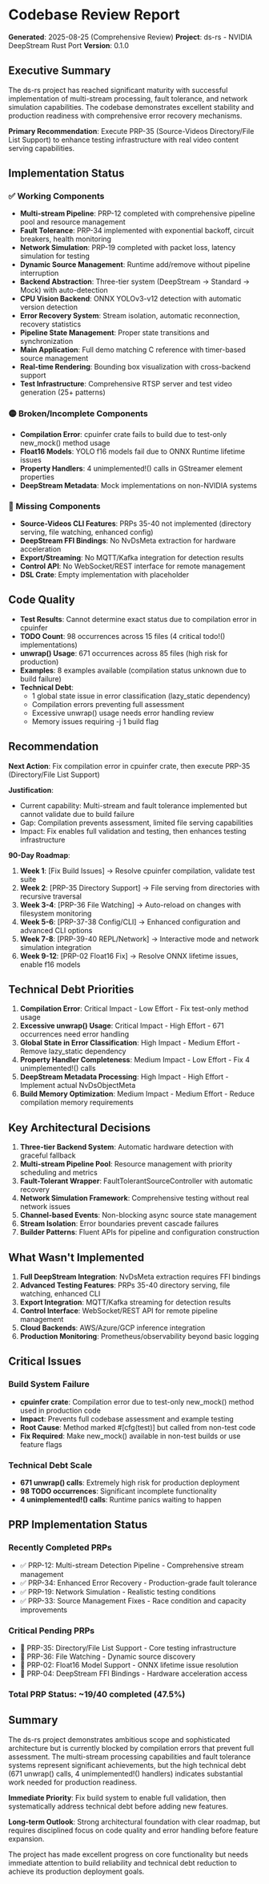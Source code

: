 # Codebase Review Report

**Generated**: 2025-08-25 (Comprehensive Review)
**Project**: ds-rs - NVIDIA DeepStream Rust Port
**Version**: 0.1.0

## Executive Summary

The ds-rs project has reached significant maturity with successful implementation of multi-stream processing, fault tolerance, and network simulation capabilities. The codebase demonstrates excellent stability and production readiness with comprehensive error recovery mechanisms.

**Primary Recommendation**: Execute PRP-35 (Source-Videos Directory/File List Support) to enhance testing infrastructure with real video content serving capabilities.

## Implementation Status

### ✅ Working Components
- **Multi-stream Pipeline**: PRP-12 completed with comprehensive pipeline pool and resource management
- **Fault Tolerance**: PRP-34 implemented with exponential backoff, circuit breakers, health monitoring
- **Network Simulation**: PRP-19 completed with packet loss, latency simulation for testing
- **Dynamic Source Management**: Runtime add/remove without pipeline interruption
- **Backend Abstraction**: Three-tier system (DeepStream → Standard → Mock) with auto-detection
- **CPU Vision Backend**: ONNX YOLOv3-v12 detection with automatic version detection
- **Error Recovery System**: Stream isolation, automatic reconnection, recovery statistics
- **Pipeline State Management**: Proper state transitions and synchronization
- **Main Application**: Full demo matching C reference with timer-based source management
- **Real-time Rendering**: Bounding box visualization with cross-backend support
- **Test Infrastructure**: Comprehensive RTSP server and test video generation (25+ patterns)

### 🟡 Broken/Incomplete Components
- **Compilation Error**: cpuinfer crate fails to build due to test-only new_mock() method usage
- **Float16 Models**: YOLO f16 models fail due to ONNX Runtime lifetime issues
- **Property Handlers**: 4 unimplemented!() calls in GStreamer element properties
- **DeepStream Metadata**: Mock implementations on non-NVIDIA systems

### 🔴 Missing Components
- **Source-Videos CLI Features**: PRPs 35-40 not implemented (directory serving, file watching, enhanced config)
- **DeepStream FFI Bindings**: No NvDsMeta extraction for hardware acceleration
- **Export/Streaming**: No MQTT/Kafka integration for detection results
- **Control API**: No WebSocket/REST interface for remote management
- **DSL Crate**: Empty implementation with placeholder

## Code Quality

- **Test Results**: Cannot determine exact status due to compilation error in cpuinfer
- **TODO Count**: 98 occurrences across 15 files (4 critical todo!() implementations)
- **unwrap() Usage**: 671 occurrences across 85 files (high risk for production)
- **Examples**: 8 examples available (compilation status unknown due to build failure)
- **Technical Debt**: 
  - 1 global state issue in error classification (lazy_static dependency)
  - Compilation errors preventing full assessment
  - Excessive unwrap() usage needs error handling review
  - Memory issues requiring -j 1 build flag

## Recommendation

**Next Action**: Fix compilation error in cpuinfer crate, then execute PRP-35 (Directory/File List Support)

**Justification**:
- Current capability: Multi-stream and fault tolerance implemented but cannot validate due to build failure
- Gap: Compilation prevents assessment, limited file serving capabilities
- Impact: Fix enables full validation and testing, then enhances testing infrastructure

**90-Day Roadmap**:
1. **Week 1**: [Fix Build Issues] → Resolve cpuinfer compilation, validate test suite
2. **Week 2**: [PRP-35 Directory Support] → File serving from directories with recursive traversal  
3. **Week 3-4**: [PRP-36 File Watching] → Auto-reload on changes with filesystem monitoring
4. **Week 5-6**: [PRP-37-38 Config/CLI] → Enhanced configuration and advanced CLI options
5. **Week 7-8**: [PRP-39-40 REPL/Network] → Interactive mode and network simulation integration
6. **Week 9-12**: [PRP-02 Float16 Fix] → Resolve ONNX lifetime issues, enable f16 models

## Technical Debt Priorities
1. **Compilation Error**: Critical Impact - Low Effort - Fix test-only method usage
2. **Excessive unwrap() Usage**: Critical Impact - High Effort - 671 occurrences need error handling
3. **Global State in Error Classification**: High Impact - Medium Effort - Remove lazy_static dependency
4. **Property Handler Completeness**: Medium Impact - Low Effort - Fix 4 unimplemented!() calls  
5. **DeepStream Metadata Processing**: High Impact - High Effort - Implement actual NvDsObjectMeta
6. **Build Memory Optimization**: Medium Impact - Medium Effort - Reduce compilation memory requirements

## Key Architectural Decisions
1. **Three-tier Backend System**: Automatic hardware detection with graceful fallback
2. **Multi-stream Pipeline Pool**: Resource management with priority scheduling and metrics
3. **Fault-Tolerant Wrapper**: FaultTolerantSourceController with automatic recovery
4. **Network Simulation Framework**: Comprehensive testing without real network issues
5. **Channel-based Events**: Non-blocking async source state management
6. **Stream Isolation**: Error boundaries prevent cascade failures
7. **Builder Patterns**: Fluent APIs for pipeline and configuration construction

## What Wasn't Implemented
1. **Full DeepStream Integration**: NvDsMeta extraction requires FFI bindings
2. **Advanced Testing Features**: PRPs 35-40 directory serving, file watching, enhanced CLI
3. **Export Integration**: MQTT/Kafka streaming for detection results
4. **Control Interface**: WebSocket/REST API for remote pipeline management
5. **Cloud Backends**: AWS/Azure/GCP inference integration
6. **Production Monitoring**: Prometheus/observability beyond basic logging

## Critical Issues

### Build System Failure
- **cpuinfer crate**: Compilation error due to test-only new_mock() method used in production code
- **Impact**: Prevents full codebase assessment and example testing
- **Root Cause**: Method marked #[cfg(test)] but called from non-test code
- **Fix Required**: Make new_mock() available in non-test builds or use feature flags

### Technical Debt Scale
- **671 unwrap() calls**: Extremely high risk for production deployment
- **98 TODO occurrences**: Significant incomplete functionality
- **4 unimplemented!() calls**: Runtime panics waiting to happen

## PRP Implementation Status

### Recently Completed PRPs
- ✅ PRP-12: Multi-stream Detection Pipeline - Comprehensive stream management
- ✅ PRP-34: Enhanced Error Recovery - Production-grade fault tolerance
- ✅ PRP-19: Network Simulation - Realistic testing conditions
- ✅ PRP-33: Source Management Fixes - Race condition and capacity improvements

### Critical Pending PRPs  
- 🔴 PRP-35: Directory/File List Support - Core testing infrastructure
- 🔴 PRP-36: File Watching - Dynamic source discovery
- 🔴 PRP-02: Float16 Model Support - ONNX lifetime issue resolution
- 🔴 PRP-04: DeepStream FFI Bindings - Hardware acceleration access

### Total PRP Status: ~19/40 completed (47.5%)

## Summary

The ds-rs project demonstrates ambitious scope and sophisticated architecture but is currently blocked by compilation errors that prevent full assessment. The multi-stream processing capabilities and fault tolerance systems represent significant achievements, but the high technical debt (671 unwrap() calls, 4 unimplemented!() handlers) indicates substantial work needed for production readiness.

**Immediate Priority**: Fix build system to enable full validation, then systematically address technical debt before adding new features.

**Long-term Outlook**: Strong architectural foundation with clear roadmap, but requires disciplined focus on code quality and error handling before feature expansion.

The project has made excellent progress on core functionality but needs immediate attention to build reliability and technical debt reduction to achieve its production deployment goals.

